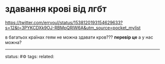 # здавання крові від лгбт
https://twitter.com/errvoul/status/1538120193154629633?s=12&t=3PYKCDXk9OJ-RBMpQRlW6A&utm_source=pocket_mylist

в багатьох країнах геям не можна здавати кров???
**перевір це**
а у нас можна?


---
status: #⚙️ 
tags: 
related: 
